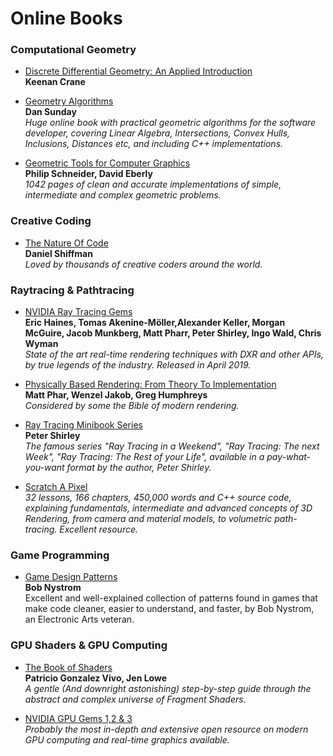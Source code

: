 Online Books
======
### Computational Geometry
* [Discrete Differential Geometry: An Applied Introduction](https://www.cs.cmu.edu/~kmcrane/Projects/DDG/paper.pdf)
<br/>**Keenan Crane**

* [Geometry Algorithms](http://geomalgorithms.com/index.html)
<br/>**Dan Sunday**
<br/>_Huge online book with practical geometric algorithms for the software developer, covering Linear Algebra, Intersections, Convex Hulls, Inclusions, Distances etc, and including C++ implementations._

* [Geometric Tools for Computer Graphics](http://lib.ysu.am/open_books/312121.pdf)
<br/>**Philip Schneider, David Eberly**
<br/>_1042 pages of clean and accurate implementations of simple, intermediate and complex geometric problems._

### Creative Coding
* [The Nature Of Code](https://natureofcode.com/book/)
<br/>**Daniel Shiffman**
<br/>_Loved by thousands of creative coders around the world._

### Raytracing & Pathtracing
* [NVIDIA Ray Tracing Gems](http://www.realtimerendering.com/raytracinggems/unofficial_RayTracingGems_v1.5.pdf)
<br/>**Eric Haines, Tomas Akenine-Möller,Alexander Keller, Morgan McGuire, Jacob Munkberg, Matt Pharr, Peter Shirley, Ingo Wald, Chris Wyman**
<br/>_State of the art real-time rendering techniques with DXR and other APIs, by true legends of the industry. Released in April 2019._

* [Physically Based Rendering: From Theory To Implementation](https://pbrt.org/)
<br/>**Matt Phar, Wenzel Jakob, Greg Humphreys**
<br/>_Considered by some the Bible of modern rendering._

* [Ray Tracing Minibook Series](https://drive.google.com/drive/folders/14yayBb9XiL16lmuhbYhhvea8mKUUK77W)
<br/>**Peter Shirley**
<br/> _The famous series "Ray Tracing in a Weekend", "Ray Tracing: The next Week", "Ray Tracing: The Rest of your Life", available in a pay-what-you-want format by the author, Peter Shirley._

* [Scratch A Pixel](http://www.scratchapixel.com/)
<br/>_32 lessons, 166 chapters, 450,000 words and C++ source code, explaining fundamentals, intermediate and advanced concepts of 3D Rendering, from camera and material models, to volumetric path-tracing. Excellent resource._

### Game Programming
* [Game Design Patterns](http://gameprogrammingpatterns.com/contents.html)
<br/>**Bob Nystrom**
<br/> Excellent and well-explained collection of patterns found in games that make code cleaner, easier to understand, and faster, by Bob Nystrom, an Electronic Arts veteran.

### GPU Shaders & GPU Computing
* [The Book of Shaders](https://thebookofshaders.com/)
<br/>**Patricio Gonzalez Vivo, Jen Lowe**
<br/>_A gentle (And downright astonishing) step-by-step guide through the abstract and complex universe of Fragment Shaders._

* [NVIDIA GPU Gems 1,2 & 3](https://developer.nvidia.com/gpugems/GPUGems3/gpugems3_pref01.html)
<br/>_Probably the most in-depth and extensive open resource on modern GPU computing and real-time graphics available._
